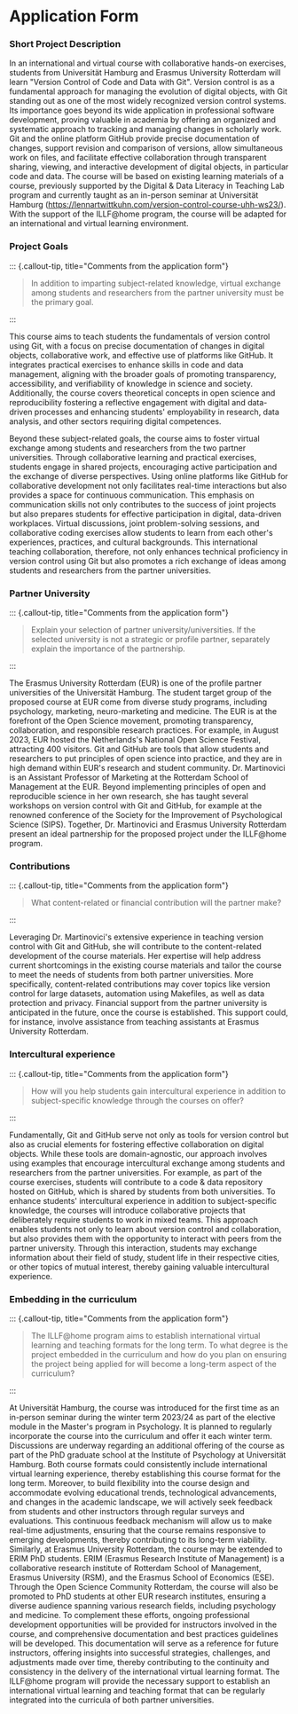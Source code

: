 # Application Form

### Short Project Description

In an international and virtual course with collaborative hands-on exercises, students from Universität Hamburg and Erasmus University Rotterdam will learn "Version Control of Code and Data with Git".
Version control is as a fundamental approach for managing the evolution of digital objects, with Git standing out as one of the most widely recognized version control systems.
Its importance goes beyond its wide application in professional software development, proving valuable in academia by offering an organized and systematic approach to tracking and managing changes in scholarly work.
Git and the online platform GitHub provide precise documentation of changes, support revision and comparison of versions, allow simultaneous work on files, and facilitate effective collaboration through transparent sharing, viewing, and interactive development of digital objects, in particular code and data.
The course will be based on existing learning materials of a course, previously supported by the Digital & Data Literacy in Teaching Lab program and currently taught as an in-person seminar at Universität Hamburg (https://lennartwittkuhn.com/version-control-course-uhh-ws23/).
With the support of the ILLF@home program, the course will be adapted for an international and virtual learning environment.

### Project Goals

::: {.callout-tip, title="Comments from the application form"}

> In addition to imparting subject-related knowledge, virtual exchange among students and researchers from the partner university must be the primary goal.

:::

This course aims to teach students the fundamentals of version control using Git, with a focus on precise documentation of changes in digital objects, collaborative work, and effective use of platforms like GitHub.
It integrates practical exercises to enhance skills in code and data management, aligning with the broader goals of promoting transparency, accessibility, and verifiability of knowledge in science and society.
Additionally, the course covers theoretical concepts in open science and reproducibility fostering a reflective engagement with digital and data-driven processes and enhancing students' employability in research, data analysis, and other sectors requiring digital competences.

Beyond these subject-related goals, the course aims to foster virtual exchange among students and researchers from the two partner universities.
Through collaborative learning and practical exercises, students engage in shared projects, encouraging active participation and the exchange of diverse perspectives.
Using online platforms like GitHub for collaborative development not only facilitates real-time interactions but also provides a space for continuous communication.
This emphasis on communication skills not only contributes to the success of joint projects but also prepares students for effective participation in digital, data-driven workplaces.
Virtual discussions, joint problem-solving sessions, and collaborative coding exercises allow students to learn from each other's experiences, practices, and cultural backgrounds.
This international teaching collaboration, therefore, not only enhances technical proficiency in version control using Git but also promotes a rich exchange of ideas among students and researchers from the partner universities.

### Partner University

::: {.callout-tip, title="Comments from the application form"}

> Explain your selection of partner university/universities. If the selected university is not a strategic or profile partner, separately explain the importance of the partnership.

:::

The Erasmus University Rotterdam (EUR) is one of the profile partner universities of the Universität Hamburg.
The student target group of the proposed course at EUR come from diverse study programs, including psychology, marketing, neuro-marketing and medicine.
The EUR is at the forefront of the Open Science movement, promoting transparency, collaboration, and responsible research practices.
For example, in August 2023, EUR hosted the Netherlands's National Open Science Festival, attracting 400 visitors.
Git and GitHub are tools that allow students and researchers to put principles of open science into practice, and they are in high demand within EUR's research and student community.
Dr. Martinovici is an Assistant Professor of Marketing at the Rotterdam School of Management at the EUR.
Beyond implementing principles of open and reproducible science in her own research, she has taught several workshops on version control with Git and GitHub, for example at the renowned conference of the Society for the Improvement of Psychological Science (SIPS).
Together, Dr. Martinovici and Erasmus University Rotterdam present an ideal partnership for the proposed project under the ILLF@home program.

### Contributions

::: {.callout-tip, title="Comments from the application form"}

> What content-related or financial contribution will the partner make?

:::

Leveraging Dr. Martinovici's extensive experience in teaching version control with Git and GitHub, she will contribute to the content-related development of the course materials.
Her expertise will help address current shortcomings in the existing course materials and tailor the course to meet the needs of students from both partner universities.
More specifically, content-related contributions may cover topics like version control for large datasets, automation using Makefiles, as well as data protection and privacy.
Financial support from the partner university is anticipated in the future, once the course is established.
This support could, for instance, involve assistance from teaching assistants at Erasmus University Rotterdam.

### Intercultural experience

::: {.callout-tip, title="Comments from the application form"}

> How will you help students gain intercultural experience in addition to subject-specific knowledge through the courses on offer?

:::

Fundamentally, Git and GitHub serve not only as tools for version control but also as crucial elements for fostering effective collaboration on digital objects.
While these tools are domain-agnostic, our approach involves using examples that encourage intercultural exchange among students and researchers from the partner universities.
For example, as part of the course exercises, students will contribute to a code & data repository hosted on GitHub, which is shared by students from both universities.
To enhance students' intercultural experience in addition to subject-specific knowledge, the courses will introduce collaborative projects that deliberately require students to work in mixed teams. 
This approach enables students not only to learn about version control and collaboration, but also provides them with the opportunity to interact with peers from the partner university.
Through this interaction, students may exchange information about their field of study, student life in their respective cities, or other topics of mutual interest, thereby gaining valuable intercultural experience.

### Embedding in the curriculum

::: {.callout-tip, title="Comments from the application form"}

> The ILLF@home program aims to establish international virtual learning and teaching formats for the long term. To what degree is the project embedded in the curriculum and how do you plan on ensuring the project being applied for will become a long-term aspect of the curriculum?

:::

At Universität Hamburg, the course was introduced for the first time as an in-person seminar during the winter term 2023/24 as part of the elective module in the Master's program in Psychology.
It is planned to regularly incorporate the course into the curriculum and offer it each winter term.
Discussions are underway regarding an additional offering of the course as part of the PhD graduate school at the Institute of Psychology at Universität Hamburg.
Both course formats could consistently include international virtual learning experience, thereby establishing this course format for the long term.
Moreover, to build flexibility into the course design and accommodate evolving educational trends, technological advancements, and changes in the academic landscape, we will actively seek feedback from students and other instructors through regular surveys and evaluations. 
This continuous feedback mechanism will allow us to make real-time adjustments, ensuring that the course remains responsive to emerging developments, thereby contributing to its long-term viability.
Similarly, at Erasmus University Rotterdam, the course may be extended to ERIM PhD students.
ERIM (Erasmus Research Institute of Management) is a collaborative research institute of Rotterdam School of Management, Erasmus University (RSM), and the Erasmus School of Economics (ESE).
Through the Open Science Community Rotterdam, the course will also be promoted to PhD students at other EUR research institutes, ensuring a diverse audience spanning various research fields, including psychology and medicine.
To complement these efforts, ongoing professional development opportunities will be provided for instructors involved in the course, and comprehensive documentation and best practices guidelines will be developed. 
This documentation will serve as a reference for future instructors, offering insights into successful strategies, challenges, and adjustments made over time, thereby contributing to the continuity and consistency in the delivery of the international virtual learning format.
The ILLF@home program will provide the necessary support to establish an international virtual learning and teaching format that can be regularly integrated into the curricula of both partner universities.
